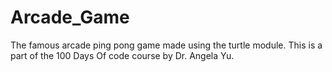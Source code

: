 # Arcade_Game
The famous arcade ping pong game made using the turtle module. This is a part of the 100 Days Of code course by Dr. Angela Yu.
